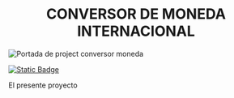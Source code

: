 <h1 align="center"> CONVERSOR DE MONEDA INTERNACIONAL </h1>

![Portada de project conversor moneda](https://github.com/user-attachments/assets/0e9558d2-0cac-4132-bcaa-911ac8699f50)

[<img alt="Static Badge" src="https://img.shields.io/badge/release%20date%2Foctober%202024%2Fgreen">](https://img.shields.io/badge/Release%20date-October%202024-green
)

El presente proyecto 


